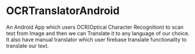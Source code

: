 # OCRTranslatorAndroid
An Android App which users OCR(Optical Character Recognition) to scan text from Image and then we can Translate it to any language of our choice. It also have manual translator which user firebase translate functionality to translate our text.
